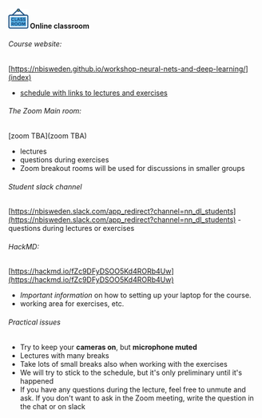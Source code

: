 #### <img border="0" src="icons/classroom.svg" width="40" height="40"> Online classroom


###### Course website:   
[https://nbisweden.github.io/workshop-neural-nets-and-deep-learning/](index)
- [schedule with links to lectures and exercises](schedule)

###### The Zoom Main room:  
[zoom TBA](zoom TBA)
- lectures
- questions during exercises
- Zoom breakout rooms will be used for discussions in smaller groups

###### Student slack channel  
[https://nbisweden.slack.com/app_redirect?channel=nn_dl_students](https://nbisweden.slack.com/app_redirect?channel=nn_dl_students)
    - questions during lectures or exercises

###### HackMD:
[https://hackmd.io/fZc9DFyDSOO5Kd4RORb4Uw](https://hackmd.io/fZc9DFyDSOO5Kd4RORb4Uw)
- *Important information* on how to setting up your laptop for the course.
- working area for exercises, etc.


###### Practical issues
- Try to keep your **cameras on**, but **microphone muted**
- Lectures with many breaks
- Take lots of small breaks also when working with the exercises
- We will try to stick to the schedule, but it's only preliminary
until it's happened
- If you have any questions during the lecture, feel free to unmute
 and ask. If you don't want to ask in the Zoom meeting, write the
  question in the chat or on slack
